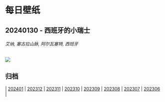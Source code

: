 # 每日壁纸

## 20240130 - 西班牙的小瑞士

###### 艾纳, 塞古拉山脉, 阿尔瓦塞特, 西班牙

![](https://www.bing.com/th?id=OHR.AlbaceteSpain_ZH-CN1597281896_UHD.jpg)

## 归档

| [202401](/202401/README.md)
| [202312](/202312/README.md)
| [202311](/202311/README.md)
| [202310](/202310/README.md)
| [202309](/202309/README.md)
| [202308](/202308/README.md)
| [202307](/202307/README.md)
| [202306](/202306/README.md)
|